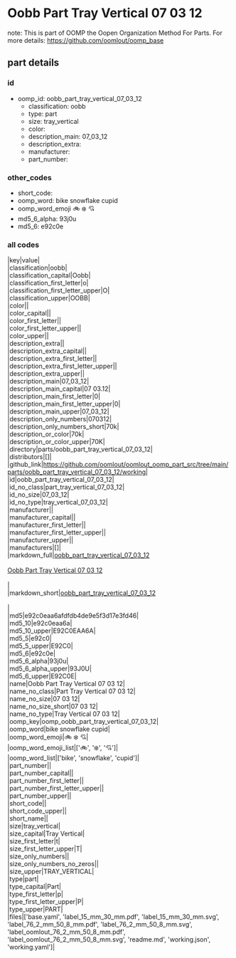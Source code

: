 # Oobb Part Tray Vertical 07 03 12  

note: This is part of OOMP the Oopen Organization Method For Parts. For more details: https://github.com/oomlout/oomp_base

##  part details





### id
* oomp_id: oobb_part_tray_vertical_07_03_12
  * classification: oobb
  * type: part
  * size: tray_vertical
  * color: 
  * description_main: 07_03_12
  * description_extra: 
  * manufacturer: 
  * part_number: 

### other_codes
* short_code: 
* oomp_word: bike snowflake cupid
* oomp_word_emoji :bike: :snowflake: :cupid:
* md5_6_alpha: 93j0u
* md5_6: e92c0e

### all codes 
|key|value|  
|classification|oobb|  
|classification_capital|Oobb|  
|classification_first_letter|o|  
|classification_first_letter_upper|O|  
|classification_upper|OOBB|  
|color||  
|color_capital||  
|color_first_letter||  
|color_first_letter_upper||  
|color_upper||  
|description_extra||  
|description_extra_capital||  
|description_extra_first_letter||  
|description_extra_first_letter_upper||  
|description_extra_upper||  
|description_main|07_03_12|  
|description_main_capital|07 03.12|  
|description_main_first_letter|0|  
|description_main_first_letter_upper|0|  
|description_main_upper|07_03_12|  
|description_only_numbers|070312|  
|description_only_numbers_short|70k|  
|description_or_color|70k|  
|description_or_color_upper|70K|  
|directory|parts/oobb_part_tray_vertical_07_03_12|  
|distributors|[]|  
|github_link|https://github.com/oomlout/oomlout_oomp_part_src/tree/main/parts/oobb_part_tray_vertical_07_03_12/working|  
|id|oobb_part_tray_vertical_07_03_12|  
|id_no_class|part_tray_vertical_07_03_12|  
|id_no_size|07_03_12|  
|id_no_type|tray_vertical_07_03_12|  
|manufacturer||  
|manufacturer_capital||  
|manufacturer_first_letter||  
|manufacturer_first_letter_upper||  
|manufacturer_upper||  
|manufacturers|[]|  
|markdown_full|[oobb_part_tray_vertical_07_03_12](https://github.com/oomlout/oomlout_oomp_part_src/tree/main/parts/oobb_part_tray_vertical_07_03_12/working)<br>[](https://github.com/oomlout/oomlout_oomp_part_src/tree/main/parts/oobb_part_tray_vertical_07_03_12/working)<br>[Oobb Part Tray Vertical 07 03 12](https://github.com/oomlout/oomlout_oomp_part_src/tree/main/parts/oobb_part_tray_vertical_07_03_12/working)<br><br>|  
|markdown_short|[oobb_part_tray_vertical_07_03_12](https://github.com/oomlout/oomlout_oomp_part_src/tree/main/parts/oobb_part_tray_vertical_07_03_12/working)<br><br>|  
|md5|e92c0eaa6afdfdb4de9e5f3d17e3fd46|  
|md5_10|e92c0eaa6a|  
|md5_10_upper|E92C0EAA6A|  
|md5_5|e92c0|  
|md5_5_upper|E92C0|  
|md5_6|e92c0e|  
|md5_6_alpha|93j0u|  
|md5_6_alpha_upper|93J0U|  
|md5_6_upper|E92C0E|  
|name|Oobb Part Tray Vertical 07 03 12|  
|name_no_class|Part Tray Vertical 07 03 12|  
|name_no_size|07 03 12|  
|name_no_size_short|07 03 12|  
|name_no_type|Tray Vertical 07 03 12|  
|oomp_key|oomp_oobb_part_tray_vertical_07_03_12|  
|oomp_word|bike snowflake cupid|  
|oomp_word_emoji|:bike: :snowflake: :cupid:|  
|oomp_word_emoji_list|[':bike:', ':snowflake:', ':cupid:']|  
|oomp_word_list|['bike', 'snowflake', 'cupid']|  
|part_number||  
|part_number_capital||  
|part_number_first_letter||  
|part_number_first_letter_upper||  
|part_number_upper||  
|short_code||  
|short_code_upper||  
|short_name||  
|size|tray_vertical|  
|size_capital|Tray Vertical|  
|size_first_letter|t|  
|size_first_letter_upper|T|  
|size_only_numbers||  
|size_only_numbers_no_zeros||  
|size_upper|TRAY_VERTICAL|  
|type|part|  
|type_capital|Part|  
|type_first_letter|p|  
|type_first_letter_upper|P|  
|type_upper|PART|  
|files|['base.yaml', 'label_15_mm_30_mm.pdf', 'label_15_mm_30_mm.svg', 'label_76_2_mm_50_8_mm.pdf', 'label_76_2_mm_50_8_mm.svg', 'label_oomlout_76_2_mm_50_8_mm.pdf', 'label_oomlout_76_2_mm_50_8_mm.svg', 'readme.md', 'working.json', 'working.yaml']|  
